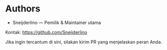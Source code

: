 # Authors

- Sneijderlino — Pemilik & Maintainer utama

Kontak: https://github.com/Sneijderlino

Jika ingin tercantum di sini, silakan kirim PR yang menjelaskan peran Anda.